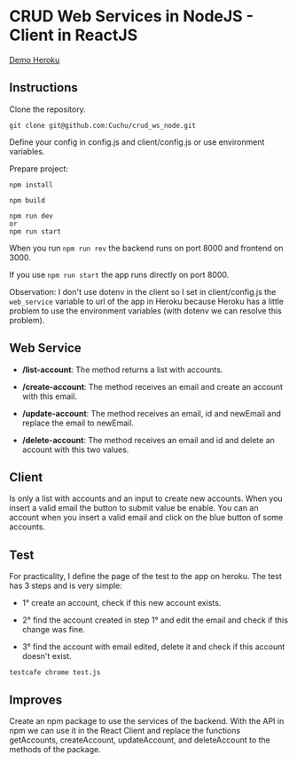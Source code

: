 # CRUD Web Services in NodeJS - Client in ReactJS

[Demo Heroku](https://crud-ws-node.herokuapp.com/)

## Instructions

Clone the repository.

~~~
git clone git@github.com:Cuchu/crud_ws_node.git
~~~

Define your config in config.js and client/config.js or use environment variables.

Prepare project:

~~~
npm install

npm build

npm run dev 
or
npm run start
~~~

When you run `npm run rev` the backend runs on port 8000 and frontend on 3000. 

If you use `npm run start` the app runs directly on port 8000.

Observation: I don't use dotenv in the client so I set in client/config.js the `web_service` variable to url of the app in Heroku because Heroku has a little problem to use the environment variables (with dotenv we can resolve this problem).

## Web Service

- **/list-account**: The method returns a list with accounts.

- **/create-account**: The method receives an email and create an account with this email.

- **/update-account**: The method receives an email, id and newEmail and replace the email to newEmail.

- **/delete-account**: The method receives an email and id and delete an account with this two values.

## Client

Is only a list with accounts and an input to create new accounts. When you insert a valid email the button to submit value be enable. You can an account when you insert a valid email and click on the blue button of some accounts.

## Test

For practicality, I define the page of the test to the app on heroku. 
The test has 3 steps and is very simple:

- 1° create an account, check if this new account exists.

- 2° find the account created in step 1° and edit the email and check if this change was fine.

- 3° find the account with email edited, delete it and check if this account doesn't exist.

~~~
testcafe chrome test.js
~~~

## Improves

Create an npm package to use the services of the backend. With the API in npm we can use it in the React Client and replace the functions getAccounts, createAccount, updateAccount, and deleteAccount to the methods of the package.
